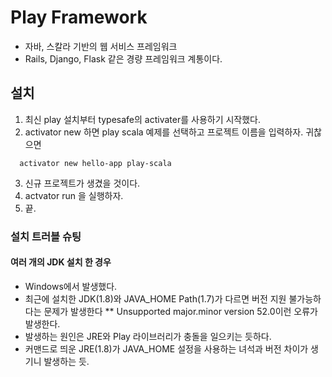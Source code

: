 # Play Framework

* 자바, 스칼라 기반의 웹 서비스 프레임워크
* Rails, Django, Flask 같은 경량 프레임워크 계통이다.

## 설치 

1) 최신 play 설치부터 typesafe의 activater를 사용하기 시작했다.
2) activator new 하면 play scala 예제를 선택하고 프로젝트 이름을 입력하자. 귀찮으면
```
  activator new hello-app play-scala
```
3) 신규 프로젝트가 생겼을 것이다.
4) actvator run 을 실행하자.
5) 끝.

### 설치 트러블 슈팅

#### 여러 개의 JDK 설치 한 경우
* Windows에서 발생했다.
* 최근에 설치한 JDK(1.8)와 JAVA_HOME Path(1.7)가 다르면 버전 지원 불가능하다는 문제가 발생한다
** Unsupported major.minor version 52.0이런 오류가 발생한다.
* 발생하는 원인은 JRE와 Play 라이브러리가 충돌을 일으키는 듯하다.
* 커맨드로 띄운 JRE(1.8)가 JAVA_HOME 설정을 사용하는 녀석과 버전 차이가 생기니 발생하는 듯.

